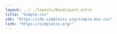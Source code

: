 ```yaml
---
layout: ../../layouts/BaseLayout.astro
title: "Simple.css"
cdn: "https://cdn.simplecss.org/simple.min.css"
link: "https://simplecss.org/"
---
```

